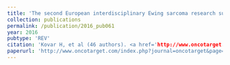 ```yaml
---
title: 'The second European interdisciplinary Ewing sarcoma research summit - A joint effort to deconstructing the multiple layers of a complex disease'
collection: publications
permalink: /publication/2016_pub061
year: 2016
pubtype: 'REV'
citation: 'Kovar H, et al (46 authors). <a href='http://www.oncotarget.com/index.php?journal=oncotarget&page=article&op=view&path[]=6937&pubmed-linkout=1'>The second European interdisciplinary Ewing sarcoma research summit - A joint effort to deconstructing the multiple layers of a complex disease</a>. 2016. <i>Oncotarget</i> 7(8):8613-8624.'
paperurl: 'http://www.oncotarget.com/index.php?journal=oncotarget&page=article&op=view&path[]=6937&pubmed-linkout=1'
---
```

